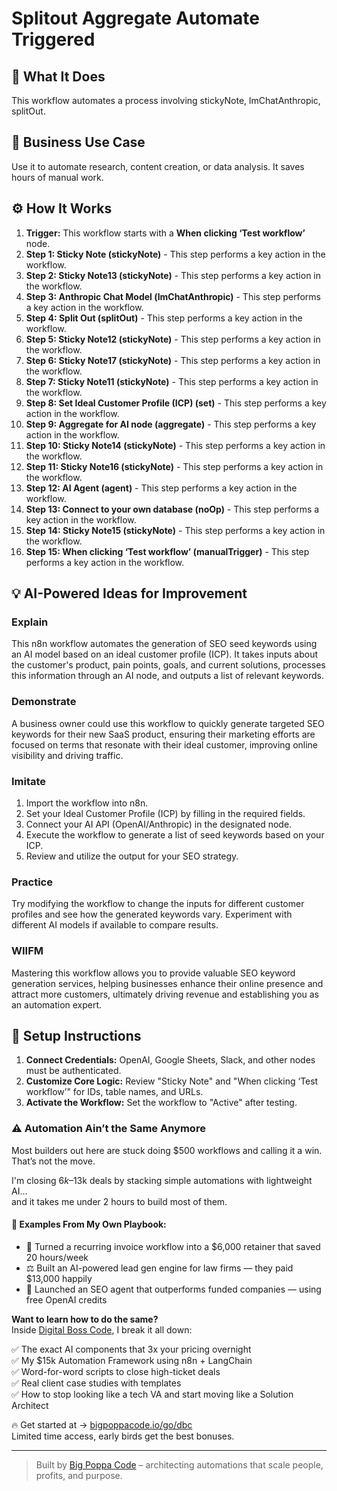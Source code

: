 # Splitout Aggregate Automate Triggered

## 🚀 What It Does
This workflow automates a process involving stickyNote, lmChatAnthropic, splitOut.

## 💼 Business Use Case
Use it to automate research, content creation, or data analysis. It saves hours of manual work.

## ⚙️ How It Works
1.  **Trigger:** This workflow starts with a **When clicking ‘Test workflow’** node.
2. **Step 1: Sticky Note (stickyNote)** - This step performs a key action in the workflow.
3. **Step 2: Sticky Note13 (stickyNote)** - This step performs a key action in the workflow.
4. **Step 3: Anthropic Chat Model (lmChatAnthropic)** - This step performs a key action in the workflow.
5. **Step 4: Split Out (splitOut)** - This step performs a key action in the workflow.
6. **Step 5: Sticky Note12 (stickyNote)** - This step performs a key action in the workflow.
7. **Step 6: Sticky Note17 (stickyNote)** - This step performs a key action in the workflow.
8. **Step 7: Sticky Note11 (stickyNote)** - This step performs a key action in the workflow.
9. **Step 8: Set Ideal Customer Profile (ICP) (set)** - This step performs a key action in the workflow.
10. **Step 9: Aggregate for AI node (aggregate)** - This step performs a key action in the workflow.
11. **Step 10: Sticky Note14 (stickyNote)** - This step performs a key action in the workflow.
12. **Step 11: Sticky Note16 (stickyNote)** - This step performs a key action in the workflow.
13. **Step 12: AI Agent (agent)** - This step performs a key action in the workflow.
14. **Step 13: Connect to your own database (noOp)** - This step performs a key action in the workflow.
15. **Step 14: Sticky Note15 (stickyNote)** - This step performs a key action in the workflow.
16. **Step 15: When clicking ‘Test workflow’ (manualTrigger)** - This step performs a key action in the workflow.

## 💡 AI-Powered Ideas for Improvement
### Explain
This n8n workflow automates the generation of SEO seed keywords using an AI model based on an ideal customer profile (ICP). It takes inputs about the customer's product, pain points, goals, and current solutions, processes this information through an AI node, and outputs a list of relevant keywords.

### Demonstrate
A business owner could use this workflow to quickly generate targeted SEO keywords for their new SaaS product, ensuring their marketing efforts are focused on terms that resonate with their ideal customer, improving online visibility and driving traffic.

### Imitate
1. Import the workflow into n8n.
2. Set your Ideal Customer Profile (ICP) by filling in the required fields.
3. Connect your AI API (OpenAI/Anthropic) in the designated node.
4. Execute the workflow to generate a list of seed keywords based on your ICP.
5. Review and utilize the output for your SEO strategy.

### Practice
Try modifying the workflow to change the inputs for different customer profiles and see how the generated keywords vary. Experiment with different AI models if available to compare results.

### WIIFM
Mastering this workflow allows you to provide valuable SEO keyword generation services, helping businesses enhance their online presence and attract more customers, ultimately driving revenue and establishing you as an automation expert.

## 🔧 Setup Instructions
1. **Connect Credentials:** OpenAI, Google Sheets, Slack, and other nodes must be authenticated.
2. **Customize Core Logic:** Review "Sticky Note" and "When clicking ‘Test workflow’" for IDs, table names, and URLs.
3. **Activate the Workflow:** Set the workflow to "Active" after testing.

### ⚠️ Automation Ain’t the Same Anymore

Most builders out here are stuck doing $500 workflows and calling it a win.  
That’s not the move.  

I'm closing $6k–$13k deals by stacking simple automations with lightweight AI...  
and it takes me under 2 hours to build most of them.

#### 🧠 Examples From My Own Playbook:
- 🔁 Turned a recurring invoice workflow into a $6,000 retainer that saved 20 hours/week  
- ⚖️ Built an AI-powered lead gen engine for law firms — they paid $13,000 happily  
- 🚀 Launched an SEO agent that outperforms funded companies — using free OpenAI credits  

**Want to learn how to do the same?**  
Inside [Digital Boss Code](https://bigpoppacode.io/go/dbc), I break it all down:

✅ The exact AI components that 3x your pricing overnight  
✅ My $15k Automation Framework using n8n + LangChain  
✅ Word-for-word scripts to close high-ticket deals  
✅ Real client case studies with templates  
✅ How to stop looking like a tech VA and start moving like a Solution Architect  

🔥 Get started at → [bigpoppacode.io/go/dbc](https://bigpoppacode.io/go/dbc)  
Limited time access, early birds get the best bonuses.

---
> Built by [Big Poppa Code](https://bigpoppacode.io) – architecting automations that scale people, profits, and purpose.
